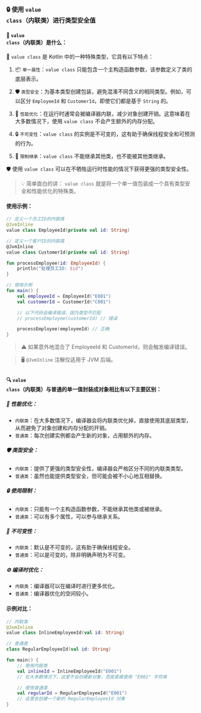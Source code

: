 ### 🔒 使用 <code>value class</code>（内联类）进行类型安全值

#### 🧬 <code>value class</code>（内联类）是什么：

💎 <code>value class</code> 是 Kotlin 中的一种特殊类型，它具有以下特点：

1. 📦 `单一属性`：<code>value class</code> 只能包含一个主构造函数参数，该参数定义了类的底层表示。

2. 🛡️ `类型安全`：为基本类型创建包装，避免混淆不同含义的相同类型。例如，可以区分 <code>EmployeeId</code> 和 <code>CustomerId</code>，即使它们都是基于 <code>String</code> 的。

3. 🚀 `性能优化`：在运行时通常会被编译器内联，减少对象创建开销。这意味着在大多数情况下，使用 <code>value class</code> 不会产生额外的内存分配。

4. 🔒 `不可变性`：<code>value class</code> 的实例是不可变的，这有助于确保线程安全和可预测的行为。

5. 🚫 `限制继承`：<code>value class</code> 不能继承其他类，也不能被其他类继承。

🛡️ 使用 <code>value class</code> 可以在不牺牲运行时性能的情况下获得更强的类型安全性。

> 💡 简单直白的讲： <code>value class</code> 就是将一个单一值包装成一个具有类型安全和性能优化的特殊类。


#### 使用示例：

```kotlin
// 定义一个员工ID的内联类
@JvmInline
value class EmployeeId(private val id: String)

// 定义一个客户ID的内联类
@JvmInline
value class CustomerId(private val id: String)

fun processEmployee(id: EmployeeId) {
    println("处理员工ID: $id")
}

// 使用示例
fun main() {
    val employeeId = EmployeeId("E001")
    val customerId = CustomerId("C001")

    // 以下代码会编译错误，因为类型不匹配
    // processEmployee(customerId) // 错误

    processEmployee(employeeId) // 正确
}

```

> ⚠️ 如果意外地混合了 EmployeeId 和 CustomerId，则会触发编译错误。

> 🖥️ <code>@JvmInline</code> 注解仅适用于 JVM 后端。

##



#### 🔍 <code>value class</code>（内联类）与普通的单一值封装成对象相比有以下主要区别：

##### 🚀 性能优化：
- <code>内联类</code>：在大多数情况下，编译器会将内联类优化掉，直接使用其底层类型，从而避免了对象创建和内存分配的开销。
- <code>普通类</code>：每次创建实例都会产生新的对象，占用额外的内存。
##### 🛡️ 类型安全：
- <code>内联类</code>：提供了更强的类型安全性，编译器会严格区分不同的内联类类型。
- <code>普通类</code>：虽然也能提供类型安全，但可能会被不小心地互相替换。
##### 🔒 使用限制：
- <code>内联类</code>：只能有一个主构造函数参数，不能继承其他类或被继承。
- <code>普通类</code>：可以有多个属性，可以参与继承关系。
##### 🧊 不可变性：
- <code>内联类</code>：默认是不可变的，这有助于确保线程安全。
- <code>普通类</code>：可以是可变的，除非明确声明为不可变。
##### ⚙️ 编译时优化：
- <code>内联类</code>：编译器可以在编译时进行更多优化。
- <code>普通类</code>：编译器优化的空间较小。

#### 示例对比：

```kotlin
// 内联类
@JvmInline
value class InlineEmployeeId(val id: String)

// 普通类
class RegularEmployeeId(val id: String)

fun main() {
    // 使用内联类
    val inlineId = InlineEmployeeId("E001")
    // 在大多数情况下，这里不会创建新对象，而是直接使用 "E001" 字符串

    // 使用普通类
    val regularId = RegularEmployeeId("E001")
    // 这里会创建一个新的 RegularEmployeeId 对象
}
```
